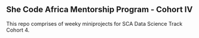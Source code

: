 ## She Code Africa Mentorship Program - Cohort IV

This repo comprises of weeky miniprojects for SCA Data Science Track Cohort 4.
